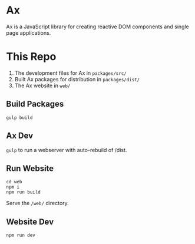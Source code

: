 Ax
==

Ax is a JavaScript library for creating reactive DOM components and single page applications.


This Repo
=========

1. The development files for Ax in `packages/src/`
2. Built Ax packages for distribution in `packages/dist/`
3. The Ax website in `web/`

Build Packages
--------------

`gulp build`


Ax Dev
------

`gulp` to run a webserver with auto-rebuild of /dist.


Run Website
-----------

```
cd web
npm i
npm run build
```

Serve the `/web/` directory.


Website Dev
-----------

`npm run dev`
